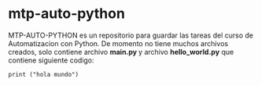 # mtp-auto-python

MTP-AUTO-PYTHON es un repositorio para guardar las tareas del curso de Automatizacion con Python. De momento no tiene muchos archivos creados, solo contiene archivo <b>main.py </b>  y archivo <b> hello_world.py</b> que contiene siguiente codigo:

    print ("hola mundo")
